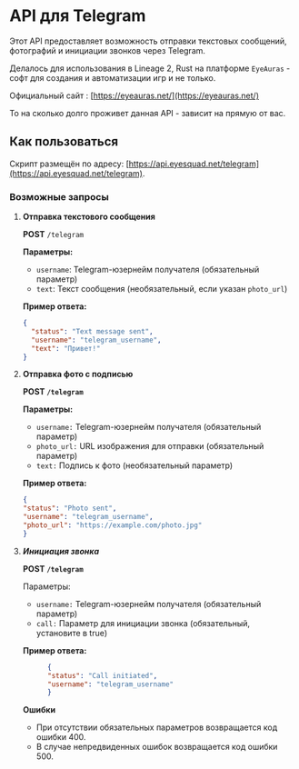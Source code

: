 # API для Telegram

Этот API предоставляет возможность отправки текстовых сообщений, фотографий и инициации звонков через Telegram.

Делалось для использования в Lineage 2, Rust на платформе `EyeAuras` - софт для создания и автоматизации игр и не только. 

Официальный сайт : [https://eyeauras.net/](https://eyeauras.net/)

То на сколько долго проживет данная API - зависит на прямую от вас. 

## Как пользоваться

Скрипт размещён по адресу: [https://api.eyesquad.net/telegram](https://api.eyesquad.net/telegram).

### Возможные запросы

1. **Отправка текстового сообщения**

   **POST** `/telegram`

   **Параметры:**

    - `username`: Telegram-юзернейм получателя (обязательный параметр)
    - `text`: Текст сообщения (необязательный, если указан `photo_url`)

   **Пример ответа:**

   ```json
   {
     "status": "Text message sent",
     "username": "telegram_username",
     "text": "Привет!"
   }
    ```
2. **Отправка фото с подписью**
   
    **POST `/telegram`**
    
    **Параметры:**
    
    - `username:` Telegram-юзернейм получателя (обязательный параметр)
    - `photo_url:` URL изображения для отправки (обязательный параметр)
    - `text:` Подпись к фото (необязательный параметр)
   
   **Пример ответа:**
    ```json
    {
    "status": "Photo sent",
    "username": "telegram_username",
    "photo_url": "https://example.com/photo.jpg"
    }
    ```
3. ***Инициация звонка***

    **POST `/telegram`**
    
    Параметры:
    
    - `username:` Telegram-юзернейм получателя (обязательный параметр)
    - `call:` Параметр для инициации звонка (обязательный, установите в true)

    **Пример ответа:**
    ```json
          {
          "status": "Call initiated",
          "username": "telegram_username"
          }
    ```

    **Ошибки**
    - При отсутствии обязательных параметров возвращается код ошибки 400.
    - В случае непредвиденных ошибок возвращается код ошибки 500.
   
